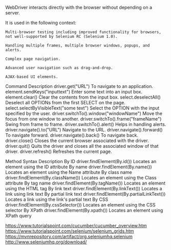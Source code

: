 WebDriver interacts directly with the browser without depending on a server. 

It is used in the following context:

    Multi-browser testing including improved functionality for browsers, not well-supported by Selenium RC (Selenium 1.0).

    Handling multiple frames, multiple browser windows, popups, and alerts.

    Complex page navigation.

    Advanced user navigation such as drag-and-drop.

    AJAX-based UI elements.

    
Command 	Description
driver.get("URL") 	To navigate to an application.
element.sendKeys("inputtext") 	Enter some text into an input box.
element.clear() 	Clear the contents from the input box.
select.deselectAll() 	Deselect all OPTIONs from the first SELECT on the page.
select.selectByVisibleText("some text") 	Select the OPTION with the input specified by the user.
driver.switchTo().window("windowName") 	Move the focus from one window to another.
driver.switchTo().frame("frameName") 	Swing from frame to frame.
driver.switchTo().alert() 	Helps in handling alerts.
driver.navigate().to("URL") 	Navigate to the URL.
driver.navigate().forward() 	To navigate forward.
driver.navigate().back() 	To navigate back.
driver.close() 	Closes the current browser associated with the driver.
driver.quit() 	Quits the driver and closes all the associated window of that driver.
driver.refresh() 	Refreshes the current page.


Method 	Syntax 	Description
By ID 	driver.findElement(By.id(<element ID>)) 	Locates an element using the ID attribute
By name 	driver.findElement(By.name(<element name>)) 	Locates an element using the Name attribute
By class name 	driver.findElement(By.className(<element class>)) 	Locates an element using the Class attribute
By tag name 	driver.findElement(By.tagName(<htmltagname>)) 	Locates an element using the HTML tag
By link text 	driver.findElement(By.linkText(<linktext>)) 	Locates a link using link text
By partial link text 	driver.findElement(By.partialLinkText(<linktext>)) 	Locates a link using the link's partial text
By CSS 	driver.findElement(By.cssSelector(<css selector>)) 	Locates an element using the CSS selector
By XPath 	driver.findElement(By.xpath(<xpath>)) 	Locates an element using XPath query


https://www.tutorialspoint.com/cucumber/cucumber_overview.htm
https://www.tutorialspoint.com/selenium/selenium_grids.htm
https://mvnrepository.com/artifact/org.seleniumhq.selenium
http://www.seleniumhq.org/download/





